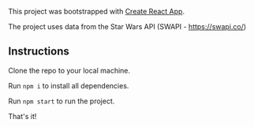This project was bootstrapped with [Create React App](https://github.com/facebook/create-react-app).

The project uses data from the Star Wars API (SWAPI - https://swapi.co/)

## Instructions

Clone the repo to your local machine.

Run <code>npm i</code> to install all dependencies.

Run <code>npm start</code> to run the project.

That's it!

